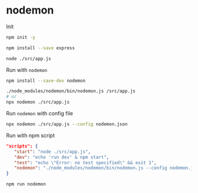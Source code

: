 # nodemon

Init

``` sh
npm init -y

npm install --save express

node ./src/app.js
```

Run with `nodemon`

``` sh
npm install --save-dev nodemon

./node_modules/nodemon/bin/nodemon.js /src/app.js
# or
npx nodemon ./src/app.js
```

Run `nodemon` with config file

``` sh
npx nodemon ./src/app.js --config nodemon.json
```

Run with npm script

``` json
"scripts": {
   "start": "node ./src/app.js",
   "dev": "echo 'run dev' & npm start",
   "test": "echo \"Error: no test specified\" && exit 1",
   "nodemon": "./node_modules/nodemon/bin/nodemon.js --config nodemon.json --exec npm run dev "
}
```

``` sh
npm run nodemon
```